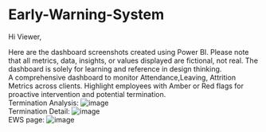 # Early-Warning-System
Hi Viewer,

Here are the dashboard screenshots created using Power BI. Please note that all metrics, data, insights, or values displayed are fictional, not real. The dashboard is solely for learning and reference in design thinking.
<br>A comprehensive dashboard to monitor Attendance,Leaving, Attrition Metrics across clients. Highlight employees with Amber or Red flags for proactive intervention and potential termination.
<br>
Termination Analysis:
![image](https://raw.githubusercontent.com/Cong-hau/Operation-Dashboard/main/Screenshot%202024-08-28%20114025.png)
<br>
Termination Detail:
![image](https://raw.githubusercontent.com/Cong-hau/Operation-Dashboard/main/Screenshot%202024-08-28%20114041.png)
<br>
EWS page:
![image](https://raw.githubusercontent.com/Cong-hau/Operation-Dashboard/main/Screenshot%202024-08-28%20114053.png)
<br>
